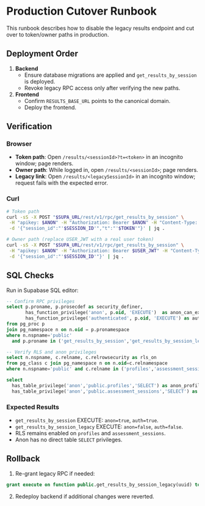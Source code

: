 # Production Cutover Runbook

This runbook describes how to disable the legacy results endpoint and cut over to token/owner paths in production.

## Deployment Order
1. **Backend**
   - Ensure database migrations are applied and `get_results_by_session` is deployed.
   - Revoke legacy RPC access only after verifying the new paths.
2. **Frontend**
   - Confirm `RESULTS_BASE_URL` points to the canonical domain.
   - Deploy the frontend.

## Verification
### Browser
- **Token path**: Open `/results/<sessionId>?t=<token>` in an incognito window; page renders.
- **Owner path**: While logged in, open `/results/<sessionId>`; page renders.
- **Legacy link**: Open `/results/<legacySessionId>` in an incognito window; request fails with the expected error.

### Curl
```bash
# Token path
curl -sS -X POST "$SUPA_URL/rest/v1/rpc/get_results_by_session" \
 -H "apikey: $ANON" -H "Authorization: Bearer $ANON" -H "Content-Type: application/json" \
 -d '{"session_id":"'$SESSION_ID'","t":"'$TOKEN'"}' | jq .

# Owner path (replace USER_JWT with a real user token)
curl -sS -X POST "$SUPA_URL/rest/v1/rpc/get_results_by_session" \
 -H "apikey: $ANON" -H "Authorization: Bearer $USER_JWT" -H "Content-Type: application/json" \
 -d '{"session_id":"'$SESSION_ID'"}' | jq .
```

## SQL Checks
Run in Supabase SQL editor:
```sql
-- Confirm RPC privileges
select p.proname, p.prosecdef as security_definer,
       has_function_privilege('anon', p.oid, 'EXECUTE')  as anon_can_exec,
       has_function_privilege('authenticated', p.oid, 'EXECUTE') as auth_can_exec
from pg_proc p
join pg_namespace n on n.oid = p.pronamespace
where n.nspname='public'
  and p.proname in ('get_results_by_session','get_results_by_session_legacy');

-- Verify RLS and anon privileges
select n.nspname, c.relname, c.relrowsecurity as rls_on
from pg_class c join pg_namespace n on n.oid=c.relnamespace
where n.nspname='public' and c.relname in ('profiles','assessment_sessions');

select
  has_table_privilege('anon','public.profiles','SELECT') as anon_profiles_select,
  has_table_privilege('anon','public.assessment_sessions','SELECT') as anon_sessions_select;
```

### Expected Results
- `get_results_by_session` EXECUTE: `anon=true`, `auth=true`.
- `get_results_by_session_legacy` EXECUTE: `anon=false`, `auth=false`.
- RLS remains enabled on `profiles` and `assessment_sessions`.
- Anon has no direct table `SELECT` privileges.

## Rollback
1. Re-grant legacy RPC if needed:
```sql
grant execute on function public.get_results_by_session_legacy(uuid) to anon, authenticated;
```
2. Redeploy backend if additional changes were reverted.


